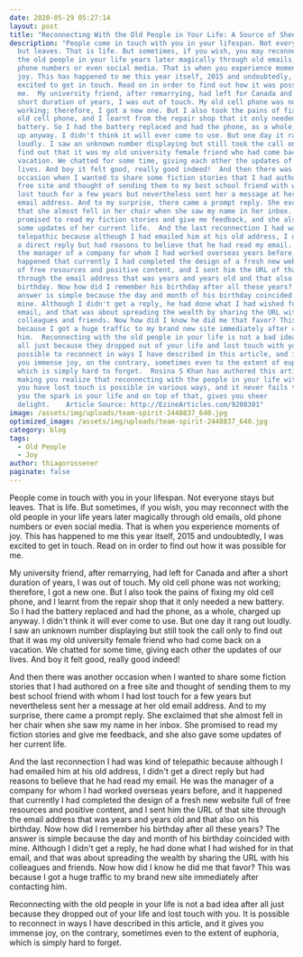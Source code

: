 ```yaml
---
date: 2020-05-29 05:27:14
layout: post
title: "Reconnecting With the Old People in Your Life: A Source of Sheer Joy"
description: "People come in touch with you in your lifespan. Not everyone stays
  but leaves. That is life. But sometimes, if you wish, you may reconnect with
  the old people in your life years later magically through old emails, old
  phone numbers or even social media. That is when you experience moments of
  joy. This has happened to me this year itself, 2015 and undoubtedly, I was
  excited to get in touch. Read on in order to find out how it was possible for
  me.  My university friend, after remarrying, had left for Canada and after a
  short duration of years, I was out of touch. My old cell phone was not
  working; therefore, I got a new one. But I also took the pains of fixing my
  old cell phone, and I learnt from the repair shop that it only needed a new
  battery. So I had the battery replaced and had the phone, as a whole, charged
  up anyway. I didn't think it will ever come to use. But one day it rang out
  loudly. I saw an unknown number displaying but still took the call only to
  find out that it was my old university female friend who had come back on a
  vacation. We chatted for some time, giving each other the updates of our
  lives. And boy it felt good, really good indeed!  And then there was another
  occasion when I wanted to share some fiction stories that I had authored on a
  free site and thought of sending them to my best school friend with whom I had
  lost touch for a few years but nevertheless sent her a message at her old
  email address. And to my surprise, there came a prompt reply. She exclaimed
  that she almost fell in her chair when she saw my name in her inbox. She
  promised to read my fiction stories and give me feedback, and she also gave
  some updates of her current life.  And the last reconnection I had was kind of
  telepathic because although I had emailed him at his old address, I didn't get
  a direct reply but had reasons to believe that he had read my email. He was
  the manager of a company for whom I had worked overseas years before, and it
  happened that currently I had completed the design of a fresh new website full
  of free resources and positive content, and I sent him the URL of that site
  through the email address that was years and years old and that also on his
  birthday. Now how did I remember his birthday after all these years? The
  answer is simple because the day and month of his birthday coincided with
  mine. Although I didn't get a reply, he had done what I had wished for in that
  email, and that was about spreading the wealth by sharing the URL with his
  colleagues and friends. Now how did I know he did me that favor? This was
  because I got a huge traffic to my brand new site immediately after contacting
  him.  Reconnecting with the old people in your life is not a bad idea after
  all just because they dropped out of your life and lost touch with you. It is
  possible to reconnect in ways I have described in this article, and it gives
  you immense joy, on the contrary, sometimes even to the extent of euphoria,
  which is simply hard to forget.  Rosina S Khan has authored this article,
  making you realize that reconnecting with the people in your life with whom
  you have lost touch is possible in various ways, and it never fails to give
  you the spark in your life and on top of that, gives you sheer
  delight.    Article Source: http://EzineArticles.com/9208301"
image: /assets/img/uploads/team-spirit-2448837_640.jpg
optimized_image: /assets/img/uploads/team-spirit-2448837_640.jpg
category: blog
tags:
  - Old People
  - Joy
author: thiagorossener
paginate: false
---
```

People come in touch with you in your lifespan. Not everyone stays but leaves. That is life. But sometimes, if you wish, you may reconnect with the old people in your life years later magically through old emails, old phone numbers or even social media. That is when you experience moments of joy. This has happened to me this year itself, 2015 and undoubtedly, I was excited to get in touch. Read on in order to find out how it was possible for me.

My university friend, after remarrying, had left for Canada and after a short duration of years, I was out of touch. My old cell phone was not working; therefore, I got a new one. But I also took the pains of fixing my old cell phone, and I learnt from the repair shop that it only needed a new battery. So I had the battery replaced and had the phone, as a whole, charged up anyway. I didn't think it will ever come to use. But one day it rang out loudly. I saw an unknown number displaying but still took the call only to find out that it was my old university female friend who had come back on a vacation. We chatted for some time, giving each other the updates of our lives. And boy it felt good, really good indeed!

And then there was another occasion when I wanted to share some fiction stories that I had authored on a free site and thought of sending them to my best school friend with whom I had lost touch for a few years but nevertheless sent her a message at her old email address. And to my surprise, there came a prompt reply. She exclaimed that she almost fell in her chair when she saw my name in her inbox. She promised to read my fiction stories and give me feedback, and she also gave some updates of her current life.

And the last reconnection I had was kind of telepathic because although I had emailed him at his old address, I didn't get a direct reply but had reasons to believe that he had read my email. He was the manager of a company for whom I had worked overseas years before, and it happened that currently I had completed the design of a fresh new website full of free resources and positive content, and I sent him the URL of that site through the email address that was years and years old and that also on his birthday. Now how did I remember his birthday after all these years? The answer is simple because the day and month of his birthday coincided with mine. Although I didn't get a reply, he had done what I had wished for in that email, and that was about spreading the wealth by sharing the URL with his colleagues and friends. Now how did I know he did me that favor? This was because I got a huge traffic to my brand new site immediately after contacting him.

Reconnecting with the old people in your life is not a bad idea after all just because they dropped out of your life and lost touch with you. It is possible to reconnect in ways I have described in this article, and it gives you immense joy, on the contrary, sometimes even to the extent of euphoria, which is simply hard to forget.

